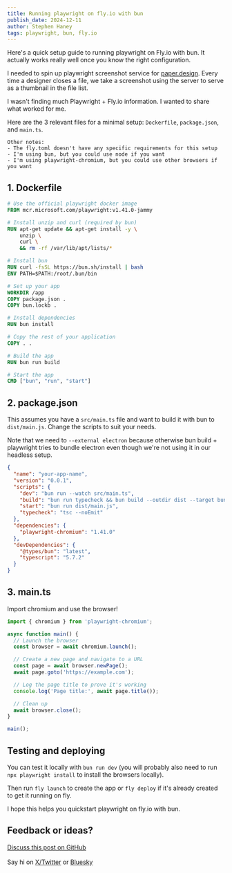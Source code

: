 ```yaml
---
title: Running playwright on fly.io with bun
publish_date: 2024-12-11
author: Stephen Haney
tags: playwright, bun, fly.io
---
```


Here's a quick setup guide to running playwright on Fly.io with bun. It actually works really well once you know the right configuration.

I needed to spin up playwright screenshot service for <a href="https://paper.design">paper.design</a>. Every time a designer closes a file, we take a screenshot using the server to serve as a thumbnail in the file list.

I wasn't finding much Playwright + Fly.io information. I wanted to share what worked for me.

Here are the 3 relevant files for a minimal setup: `Dockerfile`, `package.json`, and `main.ts`.

```
Other notes:
- The fly.toml doesn't have any specific requirements for this setup
- I'm using bun, but you could use node if you want
- I'm using playwright-chromium, but you could use other browsers if you want
```

## 1. Dockerfile

```dockerfile
# Use the official playwright docker image
FROM mcr.microsoft.com/playwright:v1.41.0-jammy

# Install unzip and curl (required by bun)
RUN apt-get update && apt-get install -y \
    unzip \
    curl \
    && rm -rf /var/lib/apt/lists/*

# Install bun
RUN curl -fsSL https://bun.sh/install | bash
ENV PATH=$PATH:/root/.bun/bin

# Set up your app
WORKDIR /app
COPY package.json .
COPY bun.lockb .

# Install dependencies
RUN bun install

# Copy the rest of your application
COPY . .

# Build the app
RUN bun run build

# Start the app
CMD ["bun", "run", "start"]
```

## 2. package.json

This assumes you have a `src/main.ts` file and want to build it with bun to `dist/main.js`. Change the scripts to suit your needs.

Note that we need to `--external electron` because otherwise bun build + playwright tries to bundle electron even though we're not using it in our headless setup.

```json
{
  "name": "your-app-name",
  "version": "0.0.1",
  "scripts": {
    "dev": "bun run --watch src/main.ts",
    "build": "bun run typecheck && bun build --outdir dist --target bun --sourcemap src/main.ts --external electron",
    "start": "bun run dist/main.js",
    "typecheck": "tsc --noEmit"
  },
  "dependencies": {
    "playwright-chromium": "1.41.0"
  },
  "devDependencies": {
    "@types/bun": "latest",
    "typescript": "5.7.2"
  }
}
```

## 3. main.ts

Import chromium and use the browser!

```ts
import { chromium } from 'playwright-chromium';

async function main() {
  // Launch the browser
  const browser = await chromium.launch();

  // Create a new page and navigate to a URL
  const page = await browser.newPage();
  await page.goto('https://example.com');

  // Log the page title to prove it's working
  console.log('Page title:', await page.title());

  // Clean up
  await browser.close();
}

main();
```

## Testing and deploying

You can test it locally with `bun run dev` (you will probably also need to run `npx playwright install` to install the browsers locally).

Then run `fly launch` to create the app or `fly deploy` if it's already created to get it running on fly.

I hope this helps you quickstart playwright on fly.io with bun.

## Feedback or ideas?

<a href="https://github.com/StephenHaney/stephenhaney/issues/9">Discuss this post on GitHub</a><br /><br />
Say hi on <a href="https://x.com/sdothaney">X/Twitter</a> or <a href="https://bsky.app/profile/stephenhaney.com">Bluesky</a>
